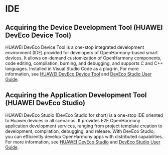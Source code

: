 # IDE

## Acquiring the Device Development Tool (HUAWEI DevEco Device Tool)

HUAWEI DevEco Device Tool is a one-stop integrated development environment (IDE) provided for developers of OpenHarmony-based smart devices. It allows on-demand customization of OpenHarmony components, code editing, compilation, burning, and debugging, and supports C and C++ languages. Installed in Visual Studio Code as a plug-in, For more information, see [HUAWEI DevEco Device Tool](https://device.harmonyos.com/en/develop/ide) and [DevEco Studio User Guide](https://device.harmonyos.com/en/docs/documentation/guide/service_introduction-0000001050166905).

## Acquiring the Application Development Tool (HUAWEI DevEco Studio)

HUAWEI DevEco Studio (DevEco Studio for short) is a one-stop IDE oriented to Huawei devices in all scenarios. It provides E2E OpenHarmony application development services, ranging from project template creation to development, compilation, debugging, and release. With DevEco Studio, you can efficiently develop OpenHarmony apps with distributed capabilities. For more information, see [HUAWEI DevEco Studio](https://developer.harmonyos.com/en/develop/deveco-studio) and [DevEco Studio User Guide](https://developer.harmonyos.com/en/docs/documentation/doc-guides/ohos-deveco-studio-overview-0000001263280421).
